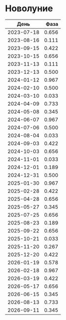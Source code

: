 # Новолуние

День       | Фаза
-----------|------:
2023-07-18 |  0.656
2023-08-16 |  0.111
2023-09-15 |  0.422
2023-10-15 |  0.656
2023-11-13 |  0.111
2023-12-13 |  0.500
2024-01-12 |  0.967
2024-02-10 |  0.500
2024-03-10 |  0.033
2024-04-09 |  0.733
2024-05-08 |  0.345
2024-06-07 |  0.967
2024-07-06 |  0.500
2024-08-04 |  0.033
2024-09-03 |  0.422
2024-10-03 |  0.656
2024-11-01 |  0.033
2024-12-01 |  0.189
2024-12-31 |  0.500
2025-01-30 |  0.967
2025-02-28 |  0.422
2025-04-28 |  0.656
2025-05-27 |  0.345
2025-07-25 |  0.656
2025-08-23 |  0.189
2025-09-22 |  0.656
2025-10-21 |  0.033
2025-11-20 |  0.267
2025-12-20 |  0.422
2026-01-19 |  0.578
2026-02-18 |  0.967
2026-03-19 |  0.422
2026-05-17 |  0.656
2026-06-15 |  0.345
2026-08-13 |  0.733
2026-09-11 |  0.345
